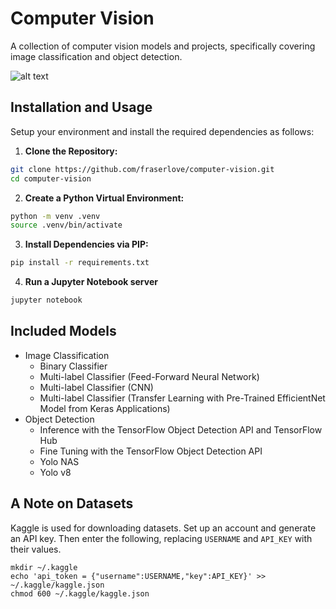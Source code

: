 # Computer Vision
A collection of computer vision models and projects, specifically covering image classification and object detection.

![alt text](https://fraser.love/content/images/size/w2000/2023/07/intro-into-object-detection-color.jpg)
## Installation and Usage
Setup your environment and install the required dependencies as follows:

1. **Clone the Repository:**
```bash
git clone https://github.com/fraserlove/computer-vision.git
cd computer-vision
```

2. **Create a Python Virtual Environment:**
```bash
python -m venv .venv
source .venv/bin/activate
```

3. **Install Dependencies via PIP:**

```bash
pip install -r requirements.txt
```

4. **Run a Jupyter Notebook server**
``` bash
jupyter notebook
```
## Included Models

- Image Classification
    - Binary Classifier
    - Multi-label Classifier (Feed-Forward Neural Network)
    - Multi-label Classifier (CNN)
    - Multi-label Classifier (Transfer Learning with Pre-Trained EfficientNet Model from Keras Applications)
- Object Detection
    - Inference with the TensorFlow Object Detection API and TensorFlow Hub
    - Fine Tuning with the TensorFlow Object Detection API
    - Yolo NAS
    - Yolo v8

## A Note on Datasets
Kaggle is used for downloading datasets. Set up an account and generate an API key. Then enter the following,
replacing `USERNAME` and `API_KEY` with their values.
```
mkdir ~/.kaggle
echo 'api_token = {"username":USERNAME,"key":API_KEY}' >> ~/.kaggle/kaggle.json
chmod 600 ~/.kaggle/kaggle.json
```
